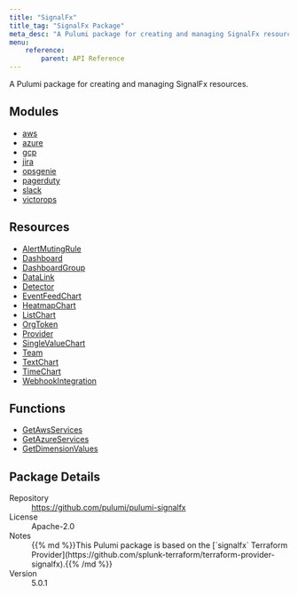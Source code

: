 ```yaml
---
title: "SignalFx"
title_tag: "SignalFx Package"
meta_desc: "A Pulumi package for creating and managing SignalFx resources."
menu:
    reference:
        parent: API Reference
---
```


<!-- WARNING: this file was generated by Pulumi Docs Generator. -->
<!-- Do not edit by hand unless you're certain you know what you are doing! -->

A Pulumi package for creating and managing SignalFx resources.

<h2 id="modules">Modules</h2>
<ul class="api">
    <li><a href="aws/" title="aws"><span class="symbol module"></span>aws</a></li>
    <li><a href="azure/" title="azure"><span class="symbol module"></span>azure</a></li>
    <li><a href="gcp/" title="gcp"><span class="symbol module"></span>gcp</a></li>
    <li><a href="jira/" title="jira"><span class="symbol module"></span>jira</a></li>
    <li><a href="opsgenie/" title="opsgenie"><span class="symbol module"></span>opsgenie</a></li>
    <li><a href="pagerduty/" title="pagerduty"><span class="symbol module"></span>pagerduty</a></li>
    <li><a href="slack/" title="slack"><span class="symbol module"></span>slack</a></li>
    <li><a href="victorops/" title="victorops"><span class="symbol module"></span>victorops</a></li>
</ul>

<h2 id="resources">Resources</h2>
<ul class="api">
    <li><a href="alertmutingrule" title="AlertMutingRule"><span class="symbol resource"></span>AlertMutingRule</a></li>
    <li><a href="dashboard" title="Dashboard"><span class="symbol resource"></span>Dashboard</a></li>
    <li><a href="dashboardgroup" title="DashboardGroup"><span class="symbol resource"></span>DashboardGroup</a></li>
    <li><a href="datalink" title="DataLink"><span class="symbol resource"></span>DataLink</a></li>
    <li><a href="detector" title="Detector"><span class="symbol resource"></span>Detector</a></li>
    <li><a href="eventfeedchart" title="EventFeedChart"><span class="symbol resource"></span>EventFeedChart</a></li>
    <li><a href="heatmapchart" title="HeatmapChart"><span class="symbol resource"></span>HeatmapChart</a></li>
    <li><a href="listchart" title="ListChart"><span class="symbol resource"></span>ListChart</a></li>
    <li><a href="orgtoken" title="OrgToken"><span class="symbol resource"></span>OrgToken</a></li>
    <li><a href="provider" title="Provider"><span class="symbol resource"></span>Provider</a></li>
    <li><a href="singlevaluechart" title="SingleValueChart"><span class="symbol resource"></span>SingleValueChart</a></li>
    <li><a href="team" title="Team"><span class="symbol resource"></span>Team</a></li>
    <li><a href="textchart" title="TextChart"><span class="symbol resource"></span>TextChart</a></li>
    <li><a href="timechart" title="TimeChart"><span class="symbol resource"></span>TimeChart</a></li>
    <li><a href="webhookintegration" title="WebhookIntegration"><span class="symbol resource"></span>WebhookIntegration</a></li>
</ul>

<h2 id="functions">Functions</h2>
<ul class="api">
    <li><a href="getawsservices" title="GetAwsServices"><span class="symbol function"></span>GetAwsServices</a></li>
    <li><a href="getazureservices" title="GetAzureServices"><span class="symbol function"></span>GetAzureServices</a></li>
    <li><a href="getdimensionvalues" title="GetDimensionValues"><span class="symbol function"></span>GetDimensionValues</a></li>
</ul>

<h2 id="package-details">Package Details</h2>
<dl class="package-details">
	<dt>Repository</dt>
	<dd><a href="https://github.com/pulumi/pulumi-signalfx">https://github.com/pulumi/pulumi-signalfx</a></dd>
	<dt>License</dt>
	<dd>Apache-2.0</dd>
	<dt>Notes</dt>
	<dd>{{% md %}}This Pulumi package is based on the [`signalfx` Terraform Provider](https://github.com/splunk-terraform/terraform-provider-signalfx).{{% /md %}}</dd>
	<dt>Version</dt>
	<dd>5.0.1</dd>
</dl>

